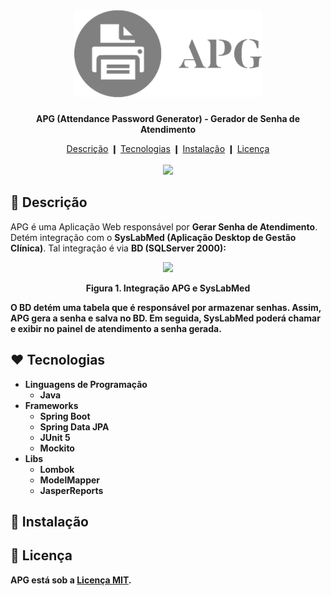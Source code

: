 <h1 align="center">
  <img src="./src/main/resources/static/img/logo.png" />
</h1>

<p align="center">
  <b>
    APG (Attendance Password Generator) - Gerador de Senha de Atendimento
  </b>
</p>

<div align="center">
  <a href="#description">Descrição</a> ❙
  <a href="#technologies">Tecnologias</a> ❙
  <a href="#installation">Instalação</a> ❙
  <a href="#license">Licença</a>
</div>

<br />

<div align="center">
  <img src="https://user-images.githubusercontent.com/38754458/108899330-108d4e00-75f7-11eb-9bdd-5c3ab716d9f7.png" />
</div>

<h2>
  <a name="description">
    &#128195; Descrição
  </a>
</h2>

APG é uma Aplicação Web responsável por <b>Gerar Senha de Atendimento</b>. Detém integração com o <b>SysLabMed (Aplicação Desktop de Gestão Clínica)</b>. Tal integração é via <b>BD (SQLServer 2000)<b/>:

<div align="center">
  <img src="https://user-images.githubusercontent.com/38754458/108910581-d4f98080-7604-11eb-865e-9dc329e7c4cc.jpg" />
  <p>
      <b>
        Figura 1. Integração APG e SysLabMed
      </b>
  </p>
</div>

O BD detém uma tabela que é responsável por armazenar senhas. Assim, APG gera a senha e salva no BD. Em seguida, SysLabMed poderá chamar e exibir no painel de atendimento a senha gerada.

<h2>
  <a name="technologies">
    &#10084; Tecnologias
  </a>
</h2>

- Linguagens de Programação
  - Java 
- Frameworks
  - Spring Boot
  - Spring Data JPA
  - JUnit 5
  - Mockito
- Libs
  - Lombok
  - ModelMapper 
  - JasperReports
  
<h2>
  <a name="installation">
    &#128640; Instalação
  </a>
</h2>



<h2>
  <a name="license">
    &#128216; Licença
  </a>
</h2>

APG está sob a [Licença MIT](LICENSE).
